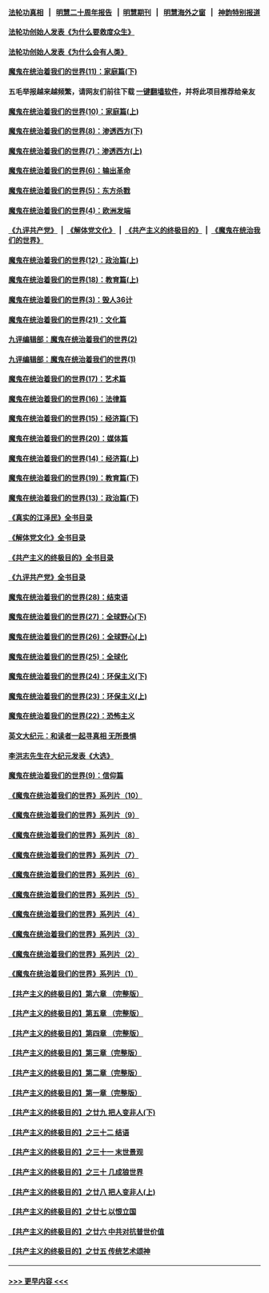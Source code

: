 #### [法轮功真相](https://github.com/gfw-breaker/truth/blob/master/README.md?t=0) &nbsp;&nbsp;|&nbsp;&nbsp; [明慧二十周年报告](https://github.com/gfw-breaker/mh-reports/blob/master/README.md?t=0) &nbsp;&nbsp;|&nbsp;&nbsp;[明慧期刊](https://github.com/gfw-breaker/mh-qikan) &nbsp;&nbsp;|&nbsp;&nbsp; [明慧海外之窗](https://github.com/gfw-breaker/mh-news/blob/master/README.md?t=0) &nbsp;&nbsp;|&nbsp;&nbsp; [神韵特别报道](https://github.com/gfw-breaker/mh-news/blob/master/shenyun.md?t=0)
#### [法轮功创始人发表《为什么要救度众生》](../pages/nsc422/n13975246.md?t=06031543) 
#### [法轮功创始人发表《为什么会有人类》](../pages/nsc422/n13912117.md?t=06031543) 
#### [魔鬼在统治着我们的世界(11)：家庭篇(下)](../pages/nsc422/n10440961.md?t=06031543) 
#### 五毛举报越来越频繁，请网友们前往下载 [一键翻墙软件](https://github.com/gfw-breaker/ssr-accounts)，并将此项目推荐给亲友
#### [魔鬼在统治着我们的世界(10)：家庭篇(上)](../pages/nsc422/n10435448.md?t=06031543) 
#### [魔鬼在统治着我们的世界(8)：渗透西方(下)](../pages/nsc422/n10429603.md?t=06031543) 
#### [魔鬼在统治着我们的世界(7)：渗透西方(上)](../pages/nsc422/n10426013.md?t=06031543) 
#### [魔鬼在统治着我们的世界(6)：输出革命](../pages/nsc422/n10421536.md?t=06031543) 
#### [魔鬼在统治着我们的世界(5)：东方杀戮](../pages/nsc422/n10417707.md?t=06031543) 
#### [魔鬼在统治着我们的世界(4)：欧洲发端](../pages/nsc422/n10414890.md?t=06031543) 
#### [《九评共产党》](https://github.com/begood0513/9ping.md/blob/master/README.md) &nbsp;|&nbsp; [《解体党文化》](../../../../jtdwh.md/blob/master/README.md)  &nbsp;|&nbsp; [《共产主义的终极目的》](../../../../gczydzjmd.md/blob/master/README.md) &nbsp;|&nbsp; [《魔鬼在统治我们的世界》](../../../../mgztzwmdsj.md/blob/master/README.md) 
#### [魔鬼在统治着我们的世界(12)：政治篇(上)](../pages/nsc422/n10444576.md?t=06031543) 
#### [魔鬼在统治着我们的世界(18)：教育篇(上)](../pages/nsc422/n10526970.md?t=06031543) 
#### [魔鬼在统治着我们的世界(3)：毁人36计](../pages/nsc422/n10411583.md?t=06031543) 
#### [魔鬼在统治着我们的世界(21)：文化篇](../pages/nsc422/n10597706.md?t=06031543) 
#### [九评编辑部：魔鬼在统治着我们的世界(2)](../pages/nsc422/n10410036.md?t=06031543) 
#### [九评编辑部：魔鬼在统治着我们的世界(1)](../pages/nsc422/n10406825.md?t=06031543) 
#### [魔鬼在统治着我们的世界(17)：艺术篇](../pages/nsc422/n10499093.md?t=06031543) 
#### [魔鬼在统治着我们的世界(16)：法律篇](../pages/nsc422/n10485969.md?t=06031543) 
#### [魔鬼在统治着我们的世界(15)：经济篇(下)](../pages/nsc422/n10469975.md?t=06031543) 
#### [魔鬼在统治着我们的世界(20)：媒体篇](../pages/nsc422/n10586579.md?t=06031543) 
#### [魔鬼在统治着我们的世界(14)：经济篇(上)](../pages/nsc422/n10457370.md?t=06031543) 
#### [魔鬼在统治着我们的世界(19)：教育篇(下)](../pages/nsc422/n10564808.md?t=06031543) 
#### [魔鬼在统治着我们的世界(13)：政治篇(下)](../pages/nsc422/n10448270.md?t=06031543) 
#### [《真实的江泽民》全书目录](../pages/nsc422/n13721399.md?t=06031543) 
#### [《解体党文化》全书目录](../pages/nsc422/n13721157.md?t=06031543) 
#### [《共产主义的终极目的》全书目录](../pages/nsc422/n13721048.md?t=06031543) 
#### [《九评共产党》全书目录](../pages/nsc422/n13708085.md?t=06031543) 
#### [魔鬼在统治着我们的世界(28)：结束语](../pages/nsc422/n10936246.md?t=06031543) 
#### [魔鬼在统治着我们的世界(27)：全球野心(下)](../pages/nsc422/n10928319.md?t=06031543) 
#### [魔鬼在统治着我们的世界(26)：全球野心(上)](../pages/nsc422/n10900318.md?t=06031543) 
#### [魔鬼在统治着我们的世界(25)：全球化](../pages/nsc422/n10788205.md?t=06031543) 
#### [魔鬼在统治着我们的世界(24)：环保主义(下)](../pages/nsc422/n10695307.md?t=06031543) 
#### [魔鬼在统治着我们的世界(23)：环保主义(上)](../pages/nsc422/n10688613.md?t=06031543) 
#### [魔鬼在统治着我们的世界(22)：恐怖主义](../pages/nsc422/n10614727.md?t=06031543) 
#### [英文大纪元：和读者一起寻真相 无所畏惧](../pages/nsc422/n12542027.md?t=06031543) 
#### [李洪志先生在大纪元发表《大选》](../pages/nsc422/n12534746.md?t=06031543) 
#### [魔鬼在统治着我们的世界(9)：信仰篇](../pages/nsc422/n10432159.md?t=06031543) 
#### [《魔鬼在统治着我们的世界》系列片（10）](../pages/nsc422/n12292670.md?t=06031543) 
#### [《魔鬼在统治着我们的世界》系列片（9）](../pages/nsc422/n12290859.md?t=06031543) 
#### [《魔鬼在统治着我们的世界》系列片（8）](../pages/nsc422/n12287445.md?t=06031543) 
#### [《魔鬼在统治着我们的世界》系列片（7）](../pages/nsc422/n12283425.md?t=06031543) 
#### [《魔鬼在统治着我们的世界》系列片（6）](../pages/nsc422/n12282314.md?t=06031543) 
#### [《魔鬼在统治着我们的世界》系列片（5）](../pages/nsc422/n12281419.md?t=06031543) 
#### [《魔鬼在统治着我们的世界》系列片（4）](../pages/nsc422/n12274024.md?t=06031543) 
#### [《魔鬼在统治着我们的世界》系列片（3）](../pages/nsc422/n12271322.md?t=06031543) 
#### [《魔鬼在统治着我们的世界》系列片（2）](../pages/nsc422/n12269049.md?t=06031543) 
#### [《魔鬼在统治着我们的世界》系列片（1）](../pages/nsc422/n12267575.md?t=06031543) 
#### [【共产主义的终极目的】第六章 （完整版）](../pages/nsc422/n11428913.md?t=06031543) 
#### [【共产主义的终极目的】第五章 （完整版）](../pages/nsc422/n11428912.md?t=06031543) 
#### [【共产主义的终极目的】第四章 （完整版）](../pages/nsc422/n11428907.md?t=06031543) 
#### [【共产主义的终极目的】第三章（完整版）](../pages/nsc422/n11428848.md?t=06031543) 
#### [【共产主义的终极目的】第二章（完整版）](../pages/nsc422/n11428831.md?t=06031543) 
#### [【共产主义的终极目的】第一章（完整版）](../pages/nsc422/n11417651.md?t=06031543) 
#### [【共产主义的终极目的】之廿九 把人变非人(下)](../pages/nsc422/n11344140.md?t=06031543) 
#### [【共产主义的终极目的】之三十二 结语](../pages/nsc422/n11360535.md?t=06031543) 
#### [【共产主义的终极目的】之三十一 末世景观](../pages/nsc422/n11351129.md?t=06031543) 
#### [【共产主义的终极目的】之三十 几成狼世界](../pages/nsc422/n11348280.md?t=06031543) 
#### [【共产主义的终极目的】之廿八 把人变非人(上)](../pages/nsc422/n11340492.md?t=06031543) 
#### [【共产主义的终极目的】之廿七 以恨立国](../pages/nsc422/n11336944.md?t=06031543) 
#### [【共产主义的终极目的】之廿六 中共对抗普世价值](../pages/nsc422/n11324785.md?t=06031543) 
#### [【共产主义的终极目的】之廿五 传统艺术颂神](../pages/nsc422/n11296396.md?t=06031543) 

----
#### [ >>> 更早内容 <<< ](../indexes/nsc422-earlier.md)
